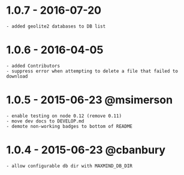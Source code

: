 # 1.0.7 - 2016-07-20

    - added geolite2 databases to DB list

# 1.0.6 - 2016-04-05

    - added Contributors
    - suppress error when attempting to delete a file that failed to download

# 1.0.5 - 2015-06-23  @msimerson

    - enable testing on node 0.12 (remove 0.11)
    - move dev docs to DEVELOP.md
    - demote non-working badges to bottom of README

#  1.0.4 - 2015-06-23  @cbanbury

    - allow configurable db dir with MAXMIND_DB_DIR

